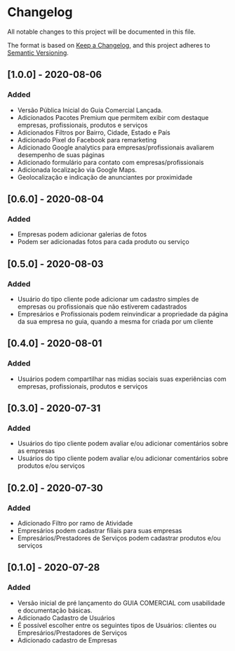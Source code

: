# Changelog

All notable changes to this project will be documented in this file.

The format is based on [Keep a Changelog](https://keepachangelog.com/en/1.0.0/),
and this project adheres to [Semantic Versioning](https://semver.org/spec/v2.0.0.html).

## [1.0.0] - 2020-08-06

### Added

- Versão Pública Inicial do Guia Comercial Lançada.
- Adicionados Pacotes Premium que permitem exibir com destaque empresas, profissionais, produtos e serviços
- Adicionados Filtros por Bairro, Cidade, Estado e País
- Adicionado Pixel do Facebook para remarketing
- Adicionado Google analytics para empresas/profissionais avaliarem desempenho de suas páginas
- Adicionado formulário para contato com empresas/profissionais
- Adicionada localização via Google Maps.
- Geolocalização e indicação de anunciantes por proximidade

## [0.6.0] - 2020-08-04

### Added

- Empresas podem adicionar galerias de fotos
- Podem ser adicionadas fotos para cada produto ou serviço

## [0.5.0] - 2020-08-03

### Added

- Usuário do tipo cliente pode adicionar um cadastro simples de empresas ou profissionais que não estiverem cadastrados
- Empresários e Profissionais podem reinvindicar a propriedade da página da sua empresa no guia, quando a mesma for criada por um cliente

## [0.4.0] - 2020-08-01

### Added

- Usuários podem compartilhar nas midias sociais suas experiências com empresas, profissionais, produtos e serviços

## [0.3.0] - 2020-07-31

### Added

- Usuários do tipo cliente podem avaliar e/ou adicionar comentários sobre as empresas
- Usuários do tipo cliente podem avaliar e/ou adicionar comentários sobre produtos e/ou serviços

## [0.2.0] - 2020-07-30

### Added

- Adicionado Filtro por ramo de Atividade
- Empresários podem cadastrar filiais para suas empresas
- Empresários/Prestadores de Serviços podem cadastrar produtos e/ou serviços

## [0.1.0] - 2020-07-28

### Added

- Versão inicial de pré lançamento do GUIA COMERCIAL com usabilidade e documentação básicas.
- Adicionado Cadastro de Usuários
- É possível escolher entre os seguintes tipos de Usuários: clientes ou Empresários/Prestadores de Serviços
- Adicionado cadastro de Empresas
